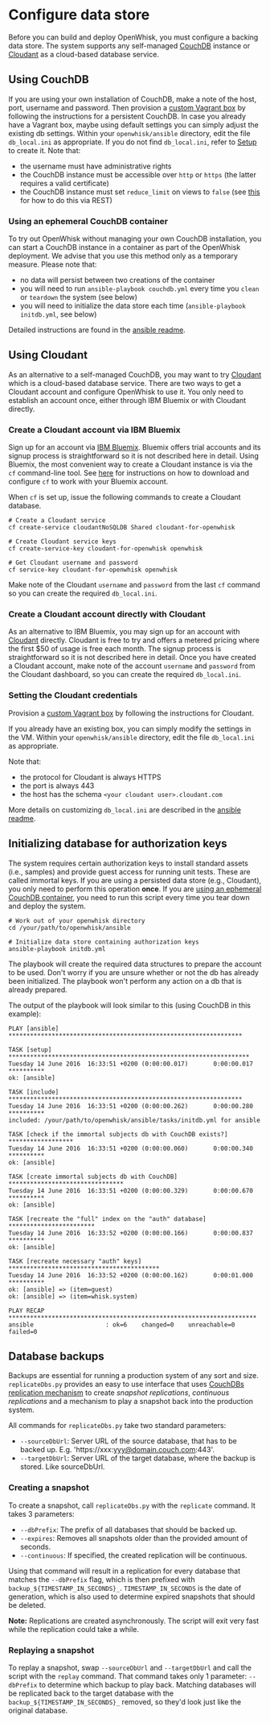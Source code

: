 # Configure data store

Before you can build and deploy OpenWhisk, you must configure a backing data store. The system supports any self-managed [CouchDB](using-couchdb) instance or
[Cloudant](using-cloudant) as a cloud-based database service.

## Using CouchDB

If you are using your own installation of CouchDB, make a note of the host, port, username and password. Then provision a [custom Vagrant box](../vagrant/README.md) by following the instructions for a persistent CouchDB. In case you already have a Vagrant box, maybe using default settings you can simply adjust the existing db settings. Within your `openwhisk/ansible` directory, edit the file `db_local.ini` as appropriate. If you do not find `db_local.ini`, refer to [Setup](../../ansible/README.md#setup) to create it. Note that:

   * the username must have administrative rights
   * the CouchDB instance must be accessible over `http` or `https` (the latter requires a valid certificate)
   * the CouchDB instance must set `reduce_limit` on views to `false` (see [this](../../ansible/README.md#persistent-couchdb) for how to do this via REST)

### Using an ephemeral CouchDB container

To try out OpenWhisk without managing your own CouchDB installation, you can start a CouchDB instance in a container as part of the OpenWhisk deployment. We advise that you use this method only as a temporary measure. Please note that:

  * no data will persist between two creations of the container
  * you will need to run `ansible-playbook couchdb.yml` every time you `clean` or `teardown` the system (see below)
  * you will need to initialize the data store each time (`ansible-playbook initdb.yml`, see below)

Detailed instructions are found in the [ansible readme](../../ansible/README.md).

## Using Cloudant

As an alternative to a self-managed CouchDB, you may want to try [Cloudant](https://cloudant.com) which is a cloud-based database service. 
There are two ways to get a Cloudant account and configure OpenWhisk to use it. 
You only need to establish an account once, either through IBM Bluemix or with Cloudant directly. 

### Create a Cloudant account via IBM Bluemix
Sign up for an account via [IBM Bluemix](https://bluemix.net). Bluemix offers trial accounts and its signup process is straightforward so it is not described here in detail. Using Bluemix, the most convenient way to create a Cloudant instance is via the `cf` command-line tool. See [here](https://www.ng.bluemix.net/docs/starters/install_cli.html) for instructions on how to download and configure `cf` to work with your Bluemix account.

When `cf` is set up, issue the following commands to create a Cloudant database.

  ```
  # Create a Cloudant service
  cf create-service cloudantNoSQLDB Shared cloudant-for-openwhisk

  # Create Cloudant service keys
  cf create-service-key cloudant-for-openwhisk openwhisk

  # Get Cloudant username and password
  cf service-key cloudant-for-openwhisk openwhisk
  ```

Make note of the Cloudant `username` and `password` from the last `cf` command so you can create the required `db_local.ini`.

### Create a Cloudant account directly with Cloudant

As an alternative to IBM Bluemix, you may sign up for an account with [Cloudant](https://cloudant.com) directly. Cloudant is free to try and offers a metered pricing where the first $50 of usage is free each month. The signup process is straightforward so it is not described here in detail.
Once you have created a Cloudant account, make note of the account `username` and `password` from the Cloudant dashboard, so you can create the required `db_local.ini`.

### Setting the Cloudant credentials

Provision a [custom Vagrant box](../vagrant/README.md) by following the instructions for Cloudant.

If you already have an existing box, you can simply modify the settings in the VM. Within your `openwhisk/ansible` directory, edit the file `db_local.ini` as appropriate.

Note that:

   * the protocol for Cloudant is always HTTPS
   * the port is always 443
   * the host has the schema `<your cloudant user>.cloudant.com`

More details on customizing `db_local.ini` are described in the [ansible readme](../../ansible/README.md).

## Initializing database for authorization keys

The system requires certain authorization keys to install standard assets (i.e., samples) and provide guest access for running unit tests.
These are called immortal keys. If you are using a persisted data store (e.g., Cloudant), you only need to perform this operation **once**.
If you are [using an ephemeral CouchDB container](#using-an-ephemeral-couchdb-container), you need to run this script every time you tear down and deploy the system.

  ```
  # Work out of your openwhisk directory
  cd /your/path/to/openwhisk/ansible
  
  # Initialize data store containing authorization keys
  ansible-playbook initdb.yml
  ```

The playbook will create the required data structures to prepare the account to be used.
Don't worry if you are unsure whether or not the db has already been initialized. The playbook won't perform any action on a db that is already prepared.

The output of the playbook will look similar to this (using CouchDB in this example):

  ```
  PLAY [ansible] *****************************************************************

  TASK [setup] *******************************************************************
  Tuesday 14 June 2016  16:33:51 +0200 (0:00:00.017)       0:00:00.017 **********
  ok: [ansible]

  TASK [include] *****************************************************************
  Tuesday 14 June 2016  16:33:51 +0200 (0:00:00.262)       0:00:00.280 **********
  included: /your/path/to/openwhisk/ansible/tasks/initdb.yml for ansible

  TASK [check if the immortal subjects db with CouchDB exists?] ******************
  Tuesday 14 June 2016  16:33:51 +0200 (0:00:00.060)       0:00:00.340 **********
  ok: [ansible]

  TASK [create immortal subjects db with CouchDB] ********************************
  Tuesday 14 June 2016  16:33:51 +0200 (0:00:00.329)       0:00:00.670 **********
  ok: [ansible]

  TASK [recreate the "full" index on the "auth" database] ************************
  Tuesday 14 June 2016  16:33:52 +0200 (0:00:00.166)       0:00:00.837 **********
  ok: [ansible]

  TASK [recreate necessary "auth" keys] ******************************************
  Tuesday 14 June 2016  16:33:52 +0200 (0:00:00.162)       0:00:01.000 **********
  ok: [ansible] => (item=guest)
  ok: [ansible] => (item=whisk.system)

  PLAY RECAP *********************************************************************
  ansible                    : ok=6    changed=0    unreachable=0    failed=0
  ```

## Database backups

Backups are essential for running a production system of any sort and size. `replicateDbs.py` provides an easy to use interface that uses [CouchDBs replication mechanism](https://wiki.apache.org/couchdb/Replication) to create *snapshot replications*, *continuous replications* and a mechanism to play a snapshot back into the production system.

All commands for `replicateDbs.py` take two standard parameters:

* `--sourceDbUrl`: Server URL of the source database, that has to be backed up. E.g. 'https://xxx:yyy@domain.couch.com:443'.
* `--targetDbUrl`: Server URL of the target database, where the backup is stored. Like sourceDbUrl.

### Creating a snapshot

To create a snapshot, call `replicateDbs.py` with the `replicate` command. It takes 3 parameters:

* `--dbPrefix`: The prefix of all databases that should be backed up.
* `--expires`: Removes all snapshots older than the provided amount of seconds.
* `--continuous`: If specified, the created replication will be continuous.

Using that command will result in a replication for every database that matches the `--dbPrefix` flag, which is then prefixed with `backup_${TIMESTAMP_IN_SECONDS}_`. `TIMESTAMP_IN_SECONDS` is the date of generation, which is also used to determine expired snapshots that should be deleted.

**Note:** Replications are created asynchronously. The script will exit very fast while the replication could take a while.

### Replaying a snapshot

To replay a snapshot, swap `--sourceDbUrl` and `--targetDbUrl` and call the script with the `replay` command. That command takes only 1 parameter: `--dbPrefix` to determine which backup to play back. Matching databases will be replicated back to the target database with the `backup_${TIMESTAMP_IN_SECONDS}_` removed, so they'd look just like the original database.
